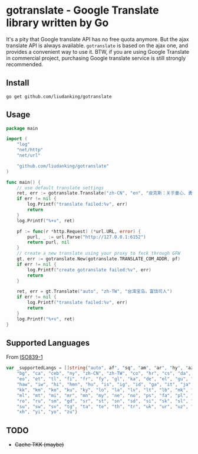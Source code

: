 # gotranslate - Google Translate library written by Go

It's a pity that Google translate API has no free quota anymore. But the ajax translate API is always available. `gotranslate` is based on the ajax one, and provides a convenient way to use it. BTW, if you are using Google Translate in commercial project, purchasing Google translate service is still strongly recommended.

## Install

`go get github.com/liudanking/gotranslate`

## Usage

```go
package main

import (
	"log"
	"net/http"
	"net/url"

	"github.com/liudanking/gotranslate"
)

func main() {
	// use default translate settings
	ret, err := gotranslate.Translate("zh-CN", "en", "皮克斯：关于童心、勇气、创意和传奇")
	if err != nil {
		log.Printf("translate failed:%v", err)
		return
	}
	log.Printf("%+v", ret)

	pf := func(r *http.Request) (*url.URL, error) {
		purl, _ := url.Parse("http://127.0.0.1:6152")
		return purl, nil
	}
	// create a new translate using your proxy to fxck through GFW
	gt, err := gotranslate.New(gotranslate.TRANSLATE_COM_ADDR, pf)
	if err != nil {
		log.Printf("create gotranslate failed:%v", err)
		return
	}

	ret, err = gt.Translate("auto", "zh-TW", "台湾宝岛，富饶可人")
	if err != nil {
		log.Printf("translate failed:%v", err)
		return
	}
	log.Printf("%+v", ret)
}

```

## Supported Languages

From [ISO839-1](https://cloud.google.com/translate/docs/languages)

```go
var _supportedLangs = []string{"auto", af", "sq", "am", "ar", "hy", "az", "eu", "be", "bn", "bs",
	"bg", "ca", "ceb", "ny", "zh-CN", "zh-TW", "co", "hr", "cs", "da", "nl", "en",
	"eo", "et", "tl", "fi", "fr", "fy", "gl", "ka", "de", "el", "gu", "ht", "ha",
	"haw", "iw", "hi", "hmn", "hu", "is", "ig", "id", "ga", "it", "ja", "jw", "kn",
	"kk", "km", "ko", "ku", "ky", "lo", "la", "lv", "lt", "lb", "mk", "mg", "ms",
	"ml", "mt", "mi", "mr", "mn", "my", "ne", "no", "ps", "fa", "pl", "pt", "ma",
	"ro", "ru", "sm", "gd", "sr", "st", "sn", "sd", "si", "sk", "sl", "so", "es",
	"su", "sw", "sv", "tg", "ta", "te", "th", "tr", "uk", "ur", "uz", "vi", "cy",
	"xh", "yi", "yo", "zu"}
```

## TODO

* ~~Cache TKK (maybe)~~